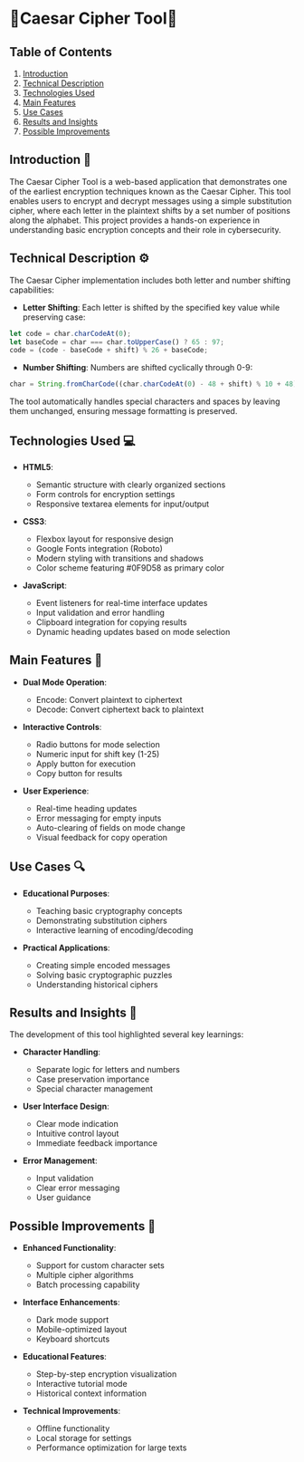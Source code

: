 # 🔑Caesar Cipher Tool🔐

## Table of Contents
1. [Introduction](#introduction-)
2. [Technical Description](#technical-description-)
3. [Technologies Used](#technologies-used-)
4. [Main Features](#main-features-)
5. [Use Cases](#use-cases-)
6. [Results and Insights](#results-and-insights-)
7. [Possible Improvements](#possible-improvements-)

## Introduction 📘
The Caesar Cipher Tool is a web-based application that demonstrates one of the earliest encryption techniques known as the Caesar Cipher. This tool enables users to encrypt and decrypt messages using a simple substitution cipher, where each letter in the plaintext shifts by a set number of positions along the alphabet. This project provides a hands-on experience in understanding basic encryption concepts and their role in cybersecurity.

## Technical Description ⚙️
The Caesar Cipher implementation includes both letter and number shifting capabilities:

- **Letter Shifting**: Each letter is shifted by the specified key value while preserving case:
```javascript
let code = char.charCodeAt(0);
let baseCode = char === char.toUpperCase() ? 65 : 97;
code = (code - baseCode + shift) % 26 + baseCode;
```

- **Number Shifting**: Numbers are shifted cyclically through 0-9:
```javascript
char = String.fromCharCode((char.charCodeAt(0) - 48 + shift) % 10 + 48);
```

The tool automatically handles special characters and spaces by leaving them unchanged, ensuring message formatting is preserved.

## Technologies Used 💻
- **HTML5**: 
  - Semantic structure with clearly organized sections
  - Form controls for encryption settings
  - Responsive textarea elements for input/output
  
- **CSS3**: 
  - Flexbox layout for responsive design
  - Google Fonts integration (Roboto)
  - Modern styling with transitions and shadows
  - Color scheme featuring #0F9D58 as primary color
  
- **JavaScript**: 
  - Event listeners for real-time interface updates
  - Input validation and error handling
  - Clipboard integration for copying results
  - Dynamic heading updates based on mode selection

## Main Features 🌟
- **Dual Mode Operation**:
  - Encode: Convert plaintext to ciphertext
  - Decode: Convert ciphertext back to plaintext

- **Interactive Controls**:
  - Radio buttons for mode selection
  - Numeric input for shift key (1-25)
  - Apply button for execution
  - Copy button for results

- **User Experience**:
  - Real-time heading updates
  - Error messaging for empty inputs
  - Auto-clearing of fields on mode change
  - Visual feedback for copy operation

## Use Cases 🔍
- **Educational Purposes**:
  - Teaching basic cryptography concepts
  - Demonstrating substitution ciphers
  - Interactive learning of encoding/decoding

- **Practical Applications**:
  - Creating simple encoded messages
  - Solving basic cryptographic puzzles
  - Understanding historical ciphers

## Results and Insights 📝
The development of this tool highlighted several key learnings:

- **Character Handling**:
  - Separate logic for letters and numbers
  - Case preservation importance
  - Special character management

- **User Interface Design**:
  - Clear mode indication
  - Intuitive control layout
  - Immediate feedback importance

- **Error Management**:
  - Input validation
  - Clear error messaging
  - User guidance

## Possible Improvements 🚀
- **Enhanced Functionality**:
  - Support for custom character sets
  - Multiple cipher algorithms
  - Batch processing capability

- **Interface Enhancements**:
  - Dark mode support
  - Mobile-optimized layout
  - Keyboard shortcuts

- **Educational Features**:
  - Step-by-step encryption visualization
  - Interactive tutorial mode
  - Historical context information

- **Technical Improvements**:
  - Offline functionality
  - Local storage for settings
  - Performance optimization for large texts
